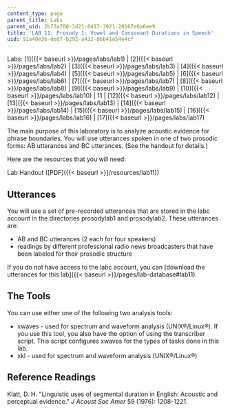 ```yaml
---
content_type: page
parent_title: Labs
parent_uid: 2b73a700-3d21-6417-3921-20167e6a6ee9
title: 'LAB 11: Prosody 1: Vowel and Consonant Durations in Speech'
uid: 91a40e36-ded7-b292-a432-06b41e54e4cf
---
```


Labs: [1]({{< baseurl >}}/pages/labs/lab1) | [2]({{< baseurl >}}/pages/labs/lab2) | [3]({{< baseurl >}}/pages/labs/lab3) | [4]({{< baseurl >}}/pages/labs/lab4) | [5]({{< baseurl >}}/pages/labs/lab5) | [6]({{< baseurl >}}/pages/labs/lab6) | [7]({{< baseurl >}}/pages/labs/lab7) | [8]({{< baseurl >}}/pages/labs/lab8) | [9]({{< baseurl >}}/pages/labs/lab9) | [10]({{< baseurl >}}/pages/labs/lab10) | 11 | [12]({{< baseurl >}}/pages/labs/lab12) | [13]({{< baseurl >}}/pages/labs/lab13) | [14]({{< baseurl >}}/pages/labs/lab14) | [15]({{< baseurl >}}/pages/labs/lab15) | [16]({{< baseurl >}}/pages/labs/lab16) | [17]({{< baseurl >}}/pages/labs/lab17)

The main purpose of this laboratory is to analyze acoustic evidence for phrase boundaries. You will use utterances spoken in one of two prosodic forms: AB utterances and BC utterances. (See the handout for details.)

Here are the resources that you will need:

Lab Handout ([PDF]({{< baseurl >}}/resources/lab11))

Utterances
----------

You will use a set of pre-recorded utterances that are stored in the labc account in the directories prosodylab1 and prosodylab2. These utterances are:

*   AB and BC utterances (2 each for four speakers)
*   readings by different professional radio news broadcasters that have been labeled for their prosodic structure

If you do not have access to the labc account, you can [download the utterances for this lab]({{< baseurl >}}/pages/lab-database#lab11).

The Tools
---------

You can use either one of the following two analysis tools:

*   xwaves - used for spectrum and waveform analysis (UNIX®/Linux®). If you use this tool, you also have the option of using the transcriber script. This script configures xwaves for the types of tasks done in this lab.
*   xkl - used for spectrum and waveform analysis (UNIX®/Linux®)

Reference Readings
------------------

Klatt, D. H. "Linguistic uses of segmental duration in English: Acoustic and perceptual evidence." _J Acoust Soc Amer_ 59 (1976): 1208-1221.